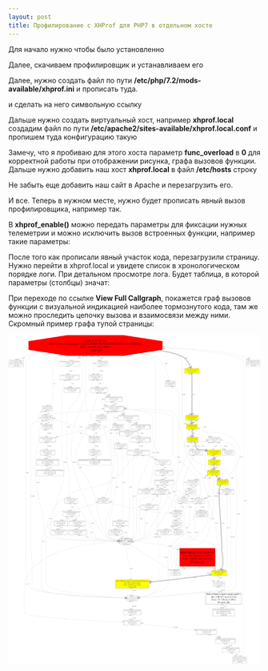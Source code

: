 ```yaml
---
layout: post
title: Профилирование с XHProf для PHP7 в отдельном хосте
---
```


Для начало нужно чтобы было установленно 

<script src="https://gist.github.com/davletyarov/8836f0e324e415fae54bf645d50d3910.js"></script>

Далее, скачиваем профилировщик и устанавливаем его

<script src="https://gist.github.com/davletyarov/2526bf3c37febcb3d23e62ad4a097a87.js"></script>

Далее, нужно создать файл по пути **/etc/php/7.2/mods-available/xhprof.ini** и прописать туда.
<script src="https://gist.github.com/davletyarov/978dca889bd5e95af5b6c0a445883680.js"></script>
и сделать на него символьную ссылку
<script src="https://gist.github.com/davletyarov/c86d02ee66528ca056a4ed1ca1d8fb42.js"></script>
Дальше нужно создать виртуальный хост, например **xhprof.local**
создадим файл по пути **/etc/apache2/sites-available/xhprof.local.conf** и пропишем туда конфигурацию такую
<script src="https://gist.github.com/davletyarov/5cdd482dd4e673fd14a3f681b7f914a3.js"></script>
Замечу, что я пробиваю для этого хоста параметр **func_overload** в **0** для корректной работы при отображении рисунка, графа вызовов функции.
Дальше нужно добавить наш хост **xhprof.local** в файл **/etc/hosts** строку
<script src="https://gist.github.com/davletyarov/6f91594fc29ec5b0a3044895b9de644c.js"></script>
Не забыть еще добавить наш сайт в Apache и перезагрузить его.
<script src="https://gist.github.com/davletyarov/d7324892513df63f3a50fa5430645f78.js"></script>
И все. Теперь в нужном месте, нужно будет прописать явный вызов профилировщика, например так.
<script src="https://gist.github.com/davletyarov/d2b37db712e15e627238f2519d002d36.js"></script>
В **xhprof_enable()** можно передать параметры для фиксации нужных телеметрии и можно исключить вызов встроенных функции, например такие параметры:
<script src="https://gist.github.com/davletyarov/97f0d4b57d384ecf2c3ac2d4f55b8d1e.js"></script>
После того как прописали явный участок кода, перезагрузили страницу. Нужно перейти в xhprof.local и увидете список в хронологическом порядке логи. При детальном просмотре лога.
Будет таблица, в которой параметры (столбцы) значат:
<script src="https://gist.github.com/davletyarov/9cdc3b67a13bf901b00e8657873cf8b7.js"></script>
При переходе по ссылке **View Full Callgraph**, покажется граф вызовов функции с визуальной индикацией наиболее тормознутого кода, там же можно проследить цепочку вызова и взаимосвязи между ними.
Скромный пример графа тупой страницы:


![Рисунок графа](/images/callgraph.png)
